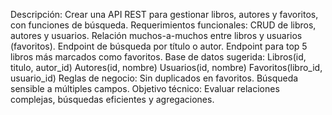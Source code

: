 Descripción:
Crear una API REST para gestionar libros, autores y favoritos, con funciones de búsqueda.
Requerimientos funcionales:
CRUD de libros, autores y usuarios.
Relación muchos-a-muchos entre libros y usuarios (favoritos).
Endpoint de búsqueda por título o autor.
Endpoint para top 5 libros más marcados como favoritos.
Base de datos sugerida:
Libros(id, titulo, autor_id)
Autores(id, nombre)
Usuarios(id, nombre)
Favoritos(libro_id, usuario_id)
Reglas de negocio:
Sin duplicados en favoritos.
Búsqueda sensible a múltiples campos.
Objetivo técnico:
Evaluar relaciones complejas, búsquedas eficientes y agregaciones.
